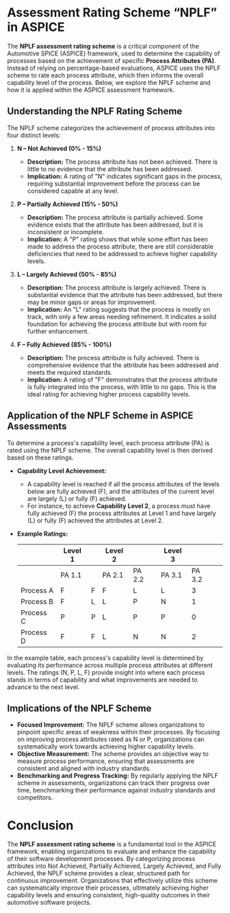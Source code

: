 # Assessment Rating Scheme “NPLF” in ASPICE

The **NPLF assessment rating scheme** is a critical component of the Automotive SPICE (ASPICE) framework, used to determine the capability of processes based on the achievement of specific **Process Attributes (PA)**. Instead of relying on percentage-based evaluations, ASPICE uses the NPLF scheme to rate each process attribute, which then informs the overall capability level of the process. Below, we explore the NPLF scheme and how it is applied within the ASPICE assessment framework.

## **Understanding the NPLF Rating Scheme**

The NPLF scheme categorizes the achievement of process attributes into four distinct levels:

1. **N – Not Achieved (0% - 15%)**
   - **Description:** The process attribute has not been achieved. There is little to no evidence that the attribute has been addressed.
   - **Implication:** A rating of "N" indicates significant gaps in the process, requiring substantial improvement before the process can be considered capable at any level.

2. **P – Partially Achieved (15% - 50%)**
   - **Description:** The process attribute is partially achieved. Some evidence exists that the attribute has been addressed, but it is inconsistent or incomplete.
   - **Implication:** A "P" rating shows that while some effort has been made to address the process attribute, there are still considerable deficiencies that need to be addressed to achieve higher capability levels.

3. **L – Largely Achieved (50% - 85%)**
   - **Description:** The process attribute is largely achieved. There is substantial evidence that the attribute has been addressed, but there may be minor gaps or areas for improvement.
   - **Implication:** An "L" rating suggests that the process is mostly on track, with only a few areas needing refinement. It indicates a solid foundation for achieving the process attribute but with room for further enhancement.

4. **F – Fully Achieved (85% - 100%)**
   - **Description:** The process attribute is fully achieved. There is comprehensive evidence that the attribute has been addressed and meets the required standards.
   - **Implication:** A rating of "F" demonstrates that the process attribute is fully integrated into the process, with little to no gaps. This is the ideal rating for achieving higher process capability levels.

## **Application of the NPLF Scheme in ASPICE Assessments**

To determine a process's capability level, each process attribute (PA) is rated using the NPLF scheme. The overall capability level is then derived based on these ratings.

- **Capability Level Achievement:**
  - A capability level is reached if all the process attributes of the levels below are fully achieved (F), and the attributes of the current level are largely (L) or fully (F) achieved.
  - For instance, to achieve **Capability Level 2**, a process must have fully achieved (F) the process attributes at Level 1 and have largely (L) or fully (F) achieved the attributes at Level 2.

- **Example Ratings:**
  
   |           | Level 1 |       | Level 2 |       | Level 3 |       |    |
   |-----------|---------|-------|---------|-------|---------|-------|----|
   |           | PA 1.1  |       | PA 2.1  | PA 2.2| PA 3.1  | PA 3.2|    |
   | Process A | F       | F     | F       | L     | L       | 3  |
   | Process B | F       | L     | L       | P     | N       | 1  |
   | Process C | P       | P     | L       | P     | P       | 0  |
   | Process D | F       | F     | L       | N     | N       | 2  |

In the example table, each process's capability level is determined by evaluating its performance across multiple process attributes at different levels. The ratings (N, P, L, F) provide insight into where each process stands in terms of capability and what improvements are needed to advance to the next level.

## **Implications of the NPLF Scheme**

- **Focused Improvement:** The NPLF scheme allows organizations to pinpoint specific areas of weakness within their processes. By focusing on improving process attributes rated as N or P, organizations can systematically work towards achieving higher capability levels.
- **Objective Measurement:** The scheme provides an objective way to measure process performance, ensuring that assessments are consistent and aligned with industry standards.
- **Benchmarking and Progress Tracking:** By regularly applying the NPLF scheme in assessments, organizations can track their progress over time, benchmarking their performance against industry standards and competitors.

# Conclusion

The **NPLF assessment rating scheme** is a fundamental tool in the ASPICE framework, enabling organizations to evaluate and enhance the capability of their software development processes. By categorizing process attributes into Not Achieved, Partially Achieved, Largely Achieved, and Fully Achieved, the NPLF scheme provides a clear, structured path for continuous improvement. Organizations that effectively utilize this scheme can systematically improve their processes, ultimately achieving higher capability levels and ensuring consistent, high-quality outcomes in their automotive software projects.
